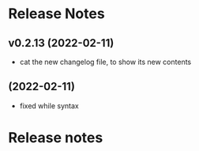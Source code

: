 # Release Notes

## v0.2.13 (2022-02-11)
* cat the new changelog file, to show its new contents

##  (2022-02-11)
* fixed while syntax
# Release notes
